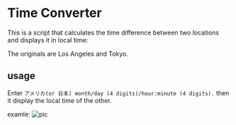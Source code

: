 # Time Converter 
This is a script that calculates the time difference between two locations and displays it in local time:

The originals are Los Angeles and Tokyo.

## usage
Enter
`アメリカ(or 日本) month/day (4 digits)/hour:minute (4 digits).`
then it display the local time of the other.

examle:
![pic](C:\Users\amgok\Pictures\Screenshots\folder\time_converter.png)